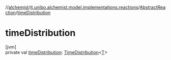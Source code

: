 //[alchemist](../../../index.md)/[it.unibo.alchemist.model.implementations.reactions](../index.md)/[AbstractReaction](index.md)/[timeDistribution](time-distribution.md)

# timeDistribution

[jvm]\
private val [timeDistribution](time-distribution.md): [TimeDistribution](../../it.unibo.alchemist.model.interfaces/-time-distribution/index.md)<[T](../../it.unibo.alchemist/-supported-incarnations/get.md)>
